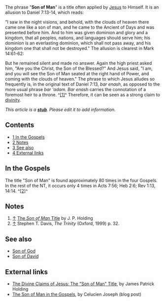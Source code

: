 The phrase "**Son of Man**" is a title often applied by
[Jesus](Jesus "Jesus") to Himself. It is an allusion to Daniel
7:13-14, which reads:

"I saw in the night visions, and behold, with the clouds of heaven
there came one like a son of man, and he came to the Ancient of
Days and was presented before him. And to him was given dominion
and glory and a kingdom, that all peoples, nations, and languages
should serve him; his dominion is an everlasting dominion, which
shall not pass away, and his kingdom one that shall not be
destroyed."
The allusion is clearest in Mark 14:61-62:

But he remained silent and made no answer. Again the high priest
asked him, "Are you the Christ, the Son of the Blessed?" And Jesus
said, "I am, and you will see the Son of Man seated at the right
hand of Power, and coming with the clouds of heaven."
The phrase to which Jesus alludes so frequently is, in the original
text of Daniel 7:13, *bar enash*, as opposed to the more usual
phrase *bar 'adam*. *Bar enash* carries the connotation of a
foremost heir to a throne. ^[[1]](#note-0)^ Therefore, it can be
seen as a strong claim to
[divinity](Deity_of_Jesus "Deity of Jesus").

*This article is a **[stub](http://www.theopedia.com/Category:Theopedia_stubs "Category:Theopedia stubs")**. Please edit it to add information.*
## Contents

-   [1 In the Gospels](#In_the_Gospels)
-   [2 Notes](#Notes)
-   [3 See also](#See_also)
-   [4 External links](#External_links)

## In the Gospels

The title "Son of Man" is found approximately 80 times in the four
Gospels. In the rest of the NT, it occurs only 4 times in Acts
7:56; Heb 2:6; Rev 1:13, 14:14. ^[[2]](#note-1)^

## Notes

1.  [↑](#ref-0)
    [The *Son of Man* Title](http://www.tektonics.org/jesusclaims/sonofman.html)
    by J. P. Holding
2.  [↑](#ref-1) Stephen T. Davis, *The Trinity* (Oxford, 1999) p.
    32.

## See also

-   [Son of God](Son_of_God "Son of God")
-   [Son of David](index.php?title=Son_of_David&action=edit&redlink=1 "Son of David (page does not exist)")

## External links

-   [The Divine Claims of Jesus: The "Son of Man" Title](http://www.tektonics.org/jesusclaims/sonofman.html),
    by James Patrick Holding
-   [The Son of Man in the Gospels](http://lou9587.blogspot.com/2006/06/son-of-man-in-gospels.html),
    by Celucien Joseph (blog post)



